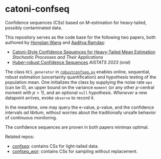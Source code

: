 # catoni-confseq
Confidence sequences (CSs) based on M-estimation for heavy-tailed, possibly contaminated data.

This repository serves as the code base for the following two papers, both authored by [Hongjian Wang](https://wanghongjian.wordpress.com/) and [Aaditya Ramdas](https://www.stat.cmu.edu/~aramdas/index.html):


- [Catoni-Style Confidence Sequences for Heavy-Tailed Mean Estimation](https://arxiv.org/abs/2202.01250) *Stochastic Processes and Their Applications*
- [Huber-robust Confidence Sequences](https://arxiv.org/abs/2301.09573)  *AISTATS 2023 (oral)*


The class `RCS_generator` in [`robustconfseq.py`](https://github.com/ShimonTroiaeAbOrisWang/catoni-confseq/blob/main/robustconfseq.py) enables online, sequential, robust estimation (uncertainty quantification) and hypothesis testing of the population mean. One initializes the class by supplying the noise rate `eps` (can be 0), an upper bound on the variance `moment` (or any other $p$-central moment with $p>1$), and an optional `null` hypothesis. *Whenever* a new datapoint arrives, evoke `observe` to record it. 

In the meantime, one may query the e-value, p-value, and the confidence intervals *ad libitum*, without worries about the traditionally unsafe behavior of continuous monitoring.

The confidence sequences are proven in both papers minimax optimal.

Related repos:
- [confseq](https://github.com/gostevehoward/confseq): contains CSs for light-tailed data.
- [confseq_wor](https://github.com/WannabeSmith/confseq_wor): contains CSs for sampling without replacement.
